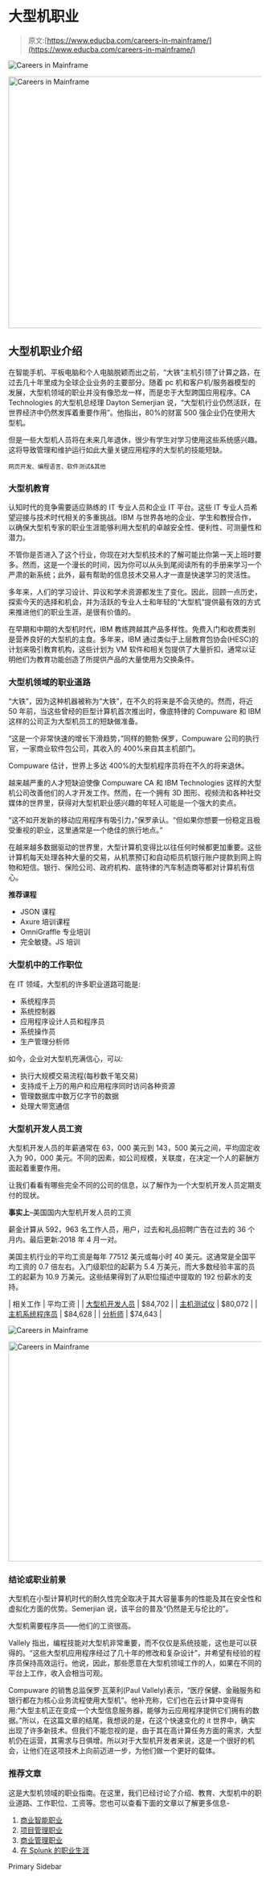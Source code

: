 # 大型机职业

> 原文:[https://www.educba.com/careers-in-mainframe/](https://www.educba.com/careers-in-mainframe/)

![Careers in Mainframe](../Images/9d0c752c35a8f530a5de33093ae71307.png)

<noscript><img class="alignnone size-full wp-image-86994" src="../Images/9d0c752c35a8f530a5de33093ae71307.png" alt="Careers in Mainframe" width="900" height="500" srcset="https://cdn.educba.com/academy/wp-content/uploads/2018/04/Careers-in-Mainframe-1.jpg 900w, https://cdn.educba.com/academy/wp-content/uploads/2018/04/Careers-in-Mainframe-1-300x167.jpg 300w, https://cdn.educba.com/academy/wp-content/uploads/2018/04/Careers-in-Mainframe-1-768x427.jpg 768w, https://cdn.educba.com/academy/wp-content/uploads/2018/04/Careers-in-Mainframe-1-420x233.jpg 420w, https://cdn.educba.com/academy/wp-content/uploads/2018/04/Careers-in-Mainframe-1-738x410.jpg 738w" sizes="(max-width: 900px) 100vw, 900px" data-original-src="https://cdn.educba.com/academy/wp-content/uploads/2018/04/Careers-in-Mainframe-1.jpg"/></noscript>

## 大型机职业介绍

在智能手机、平板电脑和个人电脑脱颖而出之前，“大铁”主机引领了计算之路，在过去几十年里成为全球企业业务的主要部分。随着 pc 机和客户机/服务器模型的发展，大型机领域的职业并没有像恐龙一样，而是忠于大型跨国应用程序。CA Technologies 的大型机总经理 Dayton Semerjian 说，“大型机行业仍然活跃，在世界经济中仍然发挥着重要作用”。他指出，80%的财富 500 强企业仍在使用大型机。

但是一些大型机人员将在未来几年退休，很少有学生对学习使用这些系统感兴趣。这将导致管理和维护运行如此大量关键应用程序的大型机的技能短缺。

<small>网页开发、编程语言、软件测试&其他</small>

### 大型机教育

认知时代的竞争需要适应熟练的 IT 专业人员和企业 IT 平台。这些 IT 专业人员希望迎接与技术时代相关的多重挑战。IBM 与世界各地的企业、学生和教授合作，以确保大型机专家的职业生涯能够利用大型机的卓越安全性、便利性、可测量性和潜力。

不管你是否进入了这个行业，你现在对大型机技术的了解可能比你第一天上班时要多。然而，这是一个漫长的时间，因为你可以从头到尾阅读所有的手册来学习一个严肃的新系统；此外，最有帮助的信息技术交易人才一直是快速学习的灵活性。

多年来，人们的学习设计、异议和学术资源都发生了变化。因此，回顾一点历史，探索今天的选择和机会，并为活跃的专业人士和年轻的“大型机”提供最有效的方式来推进他们的职业生涯，是很有价值的。

在早期和中期的大型机时代，IBM 教练跨越其产品多样性。免费入门和收费类别是营养良好的大型机的主食。多年来，IBM 通过类似于上层教育包协会(HESC)的计划来吸引教育机构，这些计划为 VM 软件和相关包提供了大量折扣，通常以证明他们为教育功能创造了所提供产品的大量使用为交换条件。

### 大型机领域的职业道路

“大铁”，因为这种机器被称为“大铁”，在不久的将来是不会灭绝的。然而，将近 50 年前，当这些曾经的巨型计算机首次推出时，像底特律的 Compuware 和 IBM 这样的公司正为大型机员工的短缺做准备。

“这是一个非常快速的增长下滑趋势，”同样的鲍勃·保罗，Compuware 公司的执行官，一家商业软件包公司，其收入的 400%来自其主机部门。

Compuware 估计，世界上多达 400%的大型机程序员将在不久的将来退休。

越来越严重的人才短缺迫使像 Compuware CA 和 IBM Technologies 这样的大型机公司改善他们的人才开发工作。然而，在一个拥有 3D 图形、视频流和各种社交媒体的世界里，获得对大型机职业感兴趣的年轻人可能是一个强大的卖点。

“这不如开发新的移动应用程序有吸引力，”保罗承认。“但如果你想要一份稳定且极受重视的职业，这里通常是一个绝佳的旅行地点。”

在越来越多数据驱动的世界里，大型计算机变得比以往任何时候都更加重要。这些计算机每天处理各种大量的交易，从机票预订和自动柜员机银行账户提款到网上购物和短信。银行、保险公司、政府机构、底特律的汽车制造商等都对计算机有信心。

**推荐课程**

*   JSON 课程
*   Axure 培训课程
*   OmniGraffle 专业培训
*   完全敏捷。JS 培训

### 大型机中的工作职位

在 IT 领域，大型机的许多职业道路可能是:

*   系统程序员
*   系统控制器
*   应用程序设计人员和程序员
*   系统操作员
*   生产管理分析师

如今，企业对大型机充满信心，可以:

*   执行大规模交易流程(每秒数千笔交易)
*   支持成千上万的用户和应用程序同时访问各种资源
*   管理数据库中数万亿字节的数据
*   处理大带宽通信

### 大型机开发人员工资

大型机开发人员的年薪通常在 63，000 美元到 143，500 美元之间，平均固定收入为 90，000 美元。不同的因素，如公司规模，关联度，在决定一个人的薪酬方面起着重要作用。

让我们看看有哪些完全不同的公司的信息，以了解作为一个大型机开发人员定期支付的现状。

**事实上**–美国国内大型机开发人员的工资

薪金计算从 592，963 名工作人员，用户，过去和礼品招聘广告在过去的 36 个月内。最后更新:2018 年 4 月一对。

美国主机行业的平均工资是每年 77512 美元或每小时 40 美元。这通常是全国平均工资的 0.7 倍左右。入门级职位的起薪为 5.4 万美元，而大多数经验丰富的员工的起薪为 10.9 万美元。这些结果得到了从职位描述中提取的 192 份薪水的支持。

| 相关工作 | 平均工资 |
| [大型机开发人员](https://www.talent.com/salary?job=mainframe+developer) | $84,702 |
| [主机测试仪](https://www.talent.com/salary?job=mainframe+tester) | $80,072 |
| [主机系统程序员](https://www.talent.com/salary?job=mainframe+systems+programmer) | $84,628 |
| [分析师](https://www.talent.com/salary?job=analyst) | $74,643 |

![Careers in Mainframe](../Images/26498bf91a6ac752fff16b32bddea885.png)

<noscript><img class="size-full wp-image-86876 alignnone" src="../Images/26498bf91a6ac752fff16b32bddea885.png" alt="Careers in Mainframe" width="607" height="437" srcset="https://cdn.educba.com/academy/wp-content/uploads/2018/04/Careers-in-Mainframe.png 607w, https://cdn.educba.com/academy/wp-content/uploads/2018/04/Careers-in-Mainframe-300x216.png 300w, https://cdn.educba.com/academy/wp-content/uploads/2018/04/Careers-in-Mainframe-420x302.png 420w" sizes="(max-width: 607px) 100vw, 607px" data-original-src="https://cdn.educba.com/academy/wp-content/uploads/2018/04/Careers-in-Mainframe.png"/></noscript>

### 结论或职业前景

大型机在小型计算机时代的耐久性完全取决于其大容量事务的性能及其在安全性和虚拟化方面的优势。Semerjian 说，该平台的普及“仍然是无与伦比的”。

大型机需要程序员——他们的工资很高。

Vallely 指出，编程技能对大型机非常重要，而不仅仅是系统技能，这也是可以获得的。“这些大型机应用程序经过了几十年的修改和复杂设计”，并希望有经验的程序员保持高效运行。他说，因此，那些愿意在大型机领域工作的人，如果在不同的平台上工作，收入会相当可观。

Compuware 的销售总监保罗·瓦莱利(Paul Vallely)表示，“医疗保健、金融服务和银行都在为核心业务流程使用大型机”。他补充称，它们也在云计算中变得有用:“大型主机正在变成一个大型信息服务器，能够为云应用程序提供它们拥有的数据。”所以，在这篇文章的结尾，我想说的是，在这个快速变化的 it 世界中，确实出现了许多新技术。但我们不能忽视的是，由于其在高计算任务方面的需求，大型机仍在运营，其需求与日俱增。所以对于大型机开发者来说，这是一个很好的机会，让他们在这项技术上向前迈进一步，为他们做一个更好的载体。

### 推荐文章

这是大型机领域的职业指南。在这里，我们已经讨论了介绍、教育、大型机中的职业道路、工作职位、工资等。您也可以查看下面的文章以了解更多信息-

1.  [商业智能职业](https://www.educba.com/career-in-business-intelligence/)
2.  [项目管理职业](https://www.educba.com/career-in-project-management/)
3.  [商业管理职业](https://www.educba.com/career-in-business-management/)
4.  [在 Splunk 的职业生涯](https://www.educba.com/career-in-splunk/)

<footer class="entry-footer">

<aside class="sidebar sidebar-primary widget-area" role="complementary" aria-label="Primary Sidebar">Primary Sidebar</aside>

</footer>